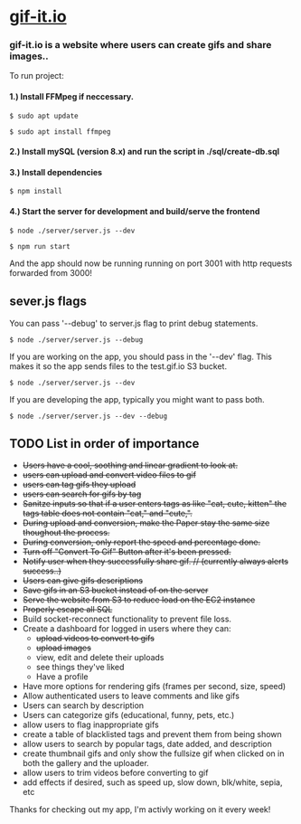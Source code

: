 # [gif-it.io](https://gif-it.io "Free + Easy Gif Conversion")

### gif-it.io is a website where users can create gifs and share images..

To run project:

#### 1.) Install FFMpeg if neccessary. 

```$ sudo apt update```

```$ sudo apt install ffmpeg```

#### 2.) Install mySQL (version 8.x) and run the script in ./sql/create-db.sql

#### 3.) Install dependencies

```$ npm install```

#### 4.) Start the server for development and build/serve the frontend

```$ node ./server/server.js --dev```

```$ npm run start```

And the app should now be running running on port 3001 with http requests forwarded from 3000!

## sever.js flags

You can pass '--debug' to server.js flag to print debug statements.

```$ node ./server/server.js --debug```

If you are working on the app, you should pass in the '--dev' flag. This makes it so the app sends files to the test.gif.io S3 bucket.

```$ node ./server/server.js --dev```

If you are developing the app, typically you might want to pass both.

```$ node ./server/server.js --dev --debug```


## TODO List in order of importance
- ~~Users have a cool, soothing and linear gradient to look at.~~
- ~~users can upload and convert video files to gif~~
- ~~users can tag gifs they upload~~
- ~~users can search for gifs by tag~~
- ~~Sanitze inputs so that if a user enters tags as like "cat, cute, kitten" the tags table does not contain "cat," and "cute,".~~
- ~~During upload and conversion, make the Paper stay the same size thoughout the process.~~
- ~~During conversion, only report the speed and percentage done.~~
- ~~Turn off "Convert To Gif" Button after it's been pressed.~~
- ~~Notify user when they successfully share gif. // (currently always alerts success..)~~
- ~~Users can give gifs descriptions~~
- ~~Save gifs in an S3 bucket instead of on the server~~
- ~~Serve the website from S3 to reduce load on the EC2 instance~~
- ~~Properly escape all SQL~~
- Build socket-reconnect functionality to prevent file loss.
- Create a dashboard for logged in users where they can:
  - ~~upload videos to convert to gifs~~
  - ~~upload images~~
  - view, edit and delete their uploads
  - see things they've liked
  - Have a profile
- Have more options for rendering gifs (frames per second, size, speed)  
- Allow authenticated users to leave comments and like gifs
- Users can search by description
- Users can categorize gifs (educational, funny, pets, etc.)
- allow users to flag inappropriate gifs
- create a table of blacklisted tags and prevent them from being shown
- allow users to search by popular tags, date added, and description
- create thumbnail gifs and only show the fullsize gif when clicked on in both the gallery and the uploader.
- allow users to trim videos before converting to gif
- add effects if desired, such as speed up, slow down, blk/white, sepia, etc

Thanks for checking out my app, I'm activly working on it every week!

